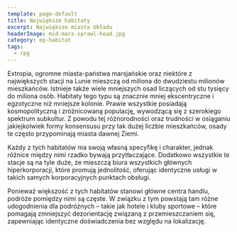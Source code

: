 ```yaml
---
template: page-default
title: Największe habitaty
excerpt: Największe miasta Układu
headerImage: mid-mars-sprawl-head.jpg
category: ep-habitat
tags: 
  - rpg
---
```

Extropia, ogromne miasta-państwa marsjańskie oraz niektóre z największych stacji na Lunie mieszczą od miliona do dwudziestu milionów mieszkańców. Istnieje także wiele mniejszych osad liczących od stu tysięcy do miliona osób. Habitaty tego typu są znacznie mniej ekscentryczne i egzotyczne niż mniejsze kolonie. Prawie wszystkie posiadają kosmopolityczną i zróżnicowaną populację, wywodzącą się z szerokiego spektrum subkultur. Z powodu tej różnorodności oraz trudności w osiąganiu jakiejkolwiek formy konsensusu przy tak dużej liczbie mieszkańców, osady te często przypominają miasta dawnej Ziemi.

Każdy z tych habitatów ma swoją własną specyfikę i charakter, jednak różnice między nimi rzadko bywają przytłaczające. Dodatkowo wszystkie te stacje są na tyle duże, że mieszczą biura wszystkich głównych hiperkorporacji, które promują jednolitość, oferując identyczne usługi w takich samych korporacyjnych punktach obsługi.

Ponieważ większość z tych habitatów stanowi główne centra handlu, podróże pomiędzy nimi są częste. W związku z tym powstają tam różne udogodnienia dla podróżnych – takie jak hotele i kluby sportowe – które pomagają zmniejszyć dezorientację związaną z przemieszczaniem się, zapewniając identyczne doświadczenia bez względu na lokalizację.